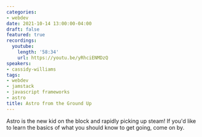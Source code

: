 ```yaml
---
categories:
- webdev
date: 2021-10-14 13:00:00-04:00
draft: false
featured: true
recordings:
  youtube:
    length: '58:34'
    url: https://youtu.be/yRhciENMDzQ
speakers:
- cassidy-williams
tags:
- webdev
- jamstack
- javascript frameworks
- astro
title: Astro from the Ground Up
---
```



Astro is the new kid on the block and rapidly picking up steam! If you'd like to learn the basics of what you should know to get going, come on by.
